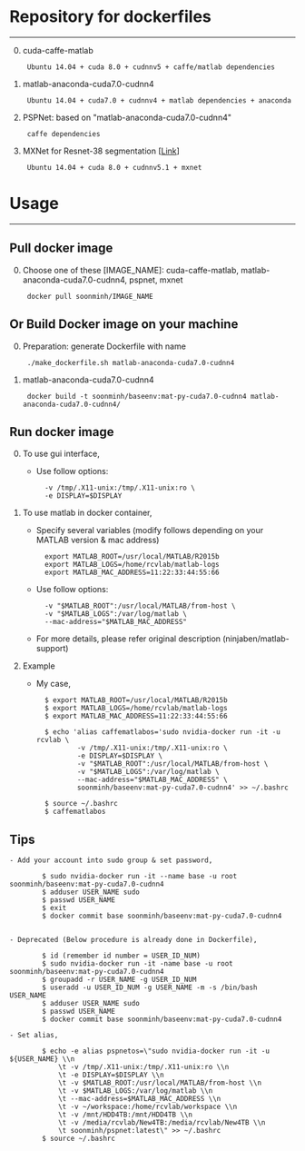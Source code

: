 # Repository for dockerfiles
---

0. cuda-caffe-matlab

		Ubuntu 14.04 + cuda 8.0 + cudnnv5 + caffe/matlab dependencies

0. matlab-anaconda-cuda7.0-cudnn4

		Ubuntu 14.04 + cuda7.0 + cudnnv4 + matlab dependencies + anaconda

0. PSPNet: based on "matlab-anaconda-cuda7.0-cudnn4"

		caffe dependencies

0. MXNet for Resnet-38 segmentation [[Link](https://github.com/itijyou/ademxapp)]

		Ubuntu 14.04 + cuda 8.0 + cudnnv5.1 + mxnet


# Usage
---

## Pull docker image
0. Choose one of these [IMAGE_NAME]: cuda-caffe-matlab, matlab-anaconda-cuda7.0-cudnn4, pspnet, mxnet

		docker pull soonminh/IMAGE_NAME


## Or Build Docker image on your machine

0. Preparation: generate Dockerfile with name

		./make_dockerfile.sh matlab-anaconda-cuda7.0-cudnn4

0. matlab-anaconda-cuda7.0-cudnn4

		docker build -t soonminh/baseenv:mat-py-cuda7.0-cudnn4 matlab-anaconda-cuda7.0-cudnn4/


## Run docker image

0. To use gui interface,
	- Use follow options:

			-v /tmp/.X11-unix:/tmp/.X11-unix:ro \
			-e DISPLAY=$DISPLAY


0. To use matlab in docker container,
	- Specify several variables (modify follows depending on your MATLAB version & mac address)

			export MATLAB_ROOT=/usr/local/MATLAB/R2015b
			export MATLAB_LOGS=/home/rcvlab/matlab-logs
			export MATLAB_MAC_ADDRESS=11:22:33:44:55:66

	- Use follow options:

			-v "$MATLAB_ROOT":/usr/local/MATLAB/from-host \
			-v "$MATLAB_LOGS":/var/log/matlab \
			--mac-address="$MATLAB_MAC_ADDRESS"

	- For more details, please refer original description (ninjaben/matlab-support)

0. Example

	- My case,

			$ export MATLAB_ROOT=/usr/local/MATLAB/R2015b
			$ export MATLAB_LOGS=/home/rcvlab/matlab-logs
			$ export MATLAB_MAC_ADDRESS=11:22:33:44:55:66

			$ echo 'alias caffematlabos='sudo nvidia-docker run -it -u rcvlab \
					-v /tmp/.X11-unix:/tmp/.X11-unix:ro \
					-e DISPLAY=$DISPLAY \
					-v "$MATLAB_ROOT":/usr/local/MATLAB/from-host \
					-v "$MATLAB_LOGS":/var/log/matlab \
					--mac-address="$MATLAB_MAC_ADDRESS" \
					soonminh/baseenv:mat-py-cuda7.0-cudnn4' >> ~/.bashrc

			$ source ~/.bashrc
			$ caffematlabos

## Tips

	- Add your account into sudo group & set password,	

			$ sudo nvidia-docker run -it --name base -u root soonminh/baseenv:mat-py-cuda7.0-cudnn4
			$ adduser USER_NAME sudo
			$ passwd USER_NAME
			$ exit
			$ docker commit base soonminh/baseenv:mat-py-cuda7.0-cudnn4


	- Deprecated (Below procedure is already done in Dockerfile),
			
			$ id (remember id number = USER_ID_NUM)
			$ sudo nvidia-docker run -it -name base -u root soonminh/baseenv:mat-py-cuda7.0-cudnn4
			$ groupadd -r USER_NAME -g USER_ID_NUM
			$ useradd -u USER_ID_NUM -g USER_NAME -m -s /bin/bash USER_NAME
			$ adduser USER_NAME sudo
			$ passwd USER_NAME
			$ docker commit base soonminh/baseenv:mat-py-cuda7.0-cudnn4

	- Set alias,

			$ echo -e alias pspnetos=\"sudo nvidia-docker run -it -u ${USER_NAME} \\n
				\t -v /tmp/.X11-unix:/tmp/.X11-unix:ro \\n
				\t -e DISPLAY=$DISPLAY \\n
				\t -v $MATLAB_ROOT:/usr/local/MATLAB/from-host \\n
				\t -v $MATLAB_LOGS:/var/log/matlab \\n
				\t --mac-address=$MATLAB_MAC_ADDRESS \\n
				\t -v ~/workspace:/home/rcvlab/workspace \\n
	            \t -v /mnt/HDD4TB:/mnt/HDD4TB \\n
	            \t -v /media/rcvlab/New4TB:/media/rcvlab/New4TB \\n
				\t soonminh/pspnet:latest\" >> ~/.bashrc
			$ source ~/.bashrc